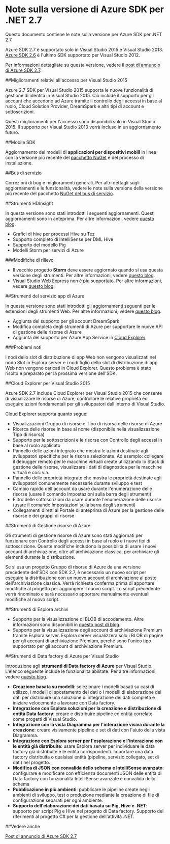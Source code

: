 
<properties 
   pageTitle="Note sulla versione di Azure SDK per .NET 2.7" 
   description="Note sulla versione di Azure SDK per .NET 2.7" 
   services="app-service\web" 
   documentationCenter=".net" 
   authors="Juliako" 
   manager="dwrede" 
   editor=""/>

<tags
   ms.service="app-service"
   ms.devlang="multiple"
   ms.topic="article"
   ms.tgt_pltfrm="na"
   ms.workload="integration" 
   ms.date="08/04/2015"
   ms.author="juliako"/>


# Note sulla versione di Azure SDK per .NET 2.7

Questo documento contiene le note sulla versione per Azure SDK per .NET 2.7.

Azure SDK 2.7 è supportato solo in Visual Studio 2015 e Visual Studio 2013. [Azure SDK 2.6](http://azure.microsoft.com/downloads/) è l'ultimo SDK supportato per Visual Studio 2012.

Per informazioni dettagliate su questa versione, vedere il [post di annuncio di Azure SDK 2.7](https://azure.microsoft.com/blog/2015/07/20/announcing-the-azure-sdk-2-7-for-net/).

##Miglioramenti relativi all'accesso per Visual Studio 2015

Azure 2.7 SDK per Visual Studio 2015 supporta le nuove funzionalità di gestione di identità in Visual Studio 2015. Ciò include il supporto per gli account che accedono ad Azure tramite il controllo degli accessi in base al ruolo, Cloud Solution Provider, DreamSpark e altri tipi di account e sottoscrizioni.

Questi miglioramenti per l'accesso sono disponibili solo in Visual Studio 2015. Il supporto per Visual Studio 2013 verrà incluso in un aggiornamento futuro.


##Mobile SDK

Aggiornamento dei modelli di **applicazioni per dispositivi mobili** in linea con la versione più recente del [pacchetto NuGet](https://www.nuget.org/packages/Microsoft.Azure.Mobile.Server/) e del processo di installazione.

##Bus di servizio 

Correzioni di bug e miglioramenti generali. Per altri dettagli sugli aggiornamenti e le funzionalità, vedere le note sulla versione della versione più recente del pacchetto [NuGet del bus di servizio](http://www.nuget.org/packages/WindowsAzure.ServiceBus/).

##Strumenti HDInsight 

In questa versione sono stati introdotti i seguenti aggiornamenti. Questi aggiornamenti sono in anteprima. Per altre informazioni, vedere [questo blog](http://go.microsoft.com/fwlink/?LinkId=619108).

- Grafici di hive per processi Hive su Tez
- Supporto completo di IntelliSense per DML Hive
- Supporto del modello Pig
- Modelli Storm per servizi di Azure

###Modifiche di rilievo

- Il vecchio progetto **Storm** deve essere aggiornato quando si usa questa versione degli strumenti. Per altre informazioni, vedere [questo blog](http://go.microsoft.com/fwlink/?LinkId=619108).
- Visual Studio Web Express non è più supportato. Per altre informazioni, vedere [questo blog](http://go.microsoft.com/fwlink/?LinkId=619108).

##Strumenti del servizio app di Azure

In questa versione sono stati introdotti gli aggiornamenti seguenti per le estensioni degli strumenti Web. Per altre informazioni, vedere [questo blog](https://azure.microsoft.com/blog/2015/07/20/announcing-the-azure-sdk-2-7-for-net/).

- Aggiunta del supporto per gli account DreamSpark
- Modifica completa degli strumenti di Azure per supportare le nuove API di gestione delle risorse di Azure
- Aggiunta del supporto per Azure App Service in [Cloud Explorer](azure-sdk-dot-net-release-notes-2_7.md#cloud_explorer)

###Problemi noti

I nodi dello slot di distribuzione di app Web non vengono visualizzati nel nodo Slot in Esplora server e i nodi figlio dello slot di distribuzione di app Web non vengono caricati in Cloud Explorer. Questo problema è stato risolto e preparato per la prossima versione dell'SDK.


##<a id="cloud_explorer"></a>Cloud Explorer per Visual Studio 2015

Azure SDK 2.7 include Cloud Explorer per Visual Studio 2015 che consente di visualizzare le risorse di Azure, controllare le relative proprietà ed eseguire azioni fondamentali per gli sviluppatori dall'interno di Visual Studio.

Cloud Explorer supporta quanto segue:

- Visualizzazioni Gruppo di risorse e Tipo di risorsa delle risorse di Azure 
- Ricerca delle risorse in base al nome (disponibile nella visualizzazione Tipo di risorsa)
- Supporto per le sottoscrizioni e le risorse con Controllo degli accessi in base al ruolo applicato 
- Pannello delle azioni integrato che mostra le azioni destinate agli sviluppatori specifiche per le risorse selezionate. Ad esempio: collegare il debugger remoto per le macchine virtuali create utilizzando lo Stack di gestione delle risorse, visualizzare i dati di diagnostica per le macchine virtuali e così via.
- Pannello delle proprietà integrato che mostra le proprietà destinate agli sviluppatori comunemente necessarie durante sviluppo e test 
- Cambio rapido dell'account da usare durante l'enumerazione delle risorse (usare il comando Impostazioni sulla barra degli strumenti) 
- Filtro delle sottoscrizioni da usare durante l'enumerazione delle risorse (usare il comando Impostazioni sulla barra degli strumenti) 
- Collegamenti diretti al Portale di anteprima di Azure per la gestione delle risorse e dei gruppi di risorse 
 
 
##Strumenti di Gestione risorse di Azure 

Gli strumenti di gestione risorse di Azure sono stati aggiornati per funzionare con Controllo degli accessi in base al ruolo e i nuovi tipi di sottoscrizione. Queste modifiche includono la possibilità di usare i nuovi account di archiviazione, oltre all'archiviazione classica, per archiviare gli elementi durante la distribuzione.

Se si usa un progetto Gruppo di risorse di Azure da una versione precedente dell'SDK con SDK 2.7, è necessario un nuovo script per eseguire la distribuzione con un nuovo account di archiviazione al posto dell'archiviazione classica. Verrà richiesta conferma prima di apportare modifiche al progetto per aggiungere il nuovo script. Lo script precedente verrà rinominato e sarà necessario apportare manualmente eventuali modifiche al nuovo script.
 
 
##Strumenti di Esplora archivi 

- Supporto per la visualizzazione di BLOB di accodamento. Altre informazioni sono disponibili in [questo post di blog](http://blogs.msdn.com/b/windowsazurestorage/archive/2015/04/13/introducing-azure-storage-append-blob.aspx). 
- Supporto per la visualizzazione degli account di archiviazione Premium tramite Esplora server. Esplora server visualizzerà solo i BLOB di pagine per gli account di archiviazione Premium, perché sono l'unico tipo supportato per gli account di archiviazione Premium.

##Strumenti di Data factory di Azure per Visual Studio 

Introduzione agli **strumenti di Data factory di Azure** per Visual Studio. L'elenco seguente include le funzionalità abilitate. Per altre informazioni, vedere [questo blog](http://go.microsoft.com/fwlink/?LinkId=617530).

- **Creazione basata su modelli**: selezionare i modelli basati su casi di utilizzo, i modelli di spostamento dei dati o i modelli di elaborazione dei dati per distribuire una soluzione di integrazione dei dati completa e iniziare velocemente a lavorare con Data factory. 
- **Integrazione con Esplora soluzioni per la creazione e distribuzione di entità Data factory**: creare e distribuire pipeline ed entità correlate come progetti di Visual Studio. 
- **Integrazione con la vista Diagramma per l'interazione visiva durante la creazione**: creare visivamente pipeline e set di dati con l'aiuto della vista Diagramma. 
- **Integrazione con Esplora server per l'esplorazione e l'interazione con le entità già distribuite**: usare Esplora server per individuare le data factory già distribuite e le entità corrispondenti. Importare una data factory distribuita o qualsiasi entità (pipeline, servizio collegato, set di dati) nel progetto. 
- **Modifica di JSON con convalida dello schema e IntelliSense avanzato**: configurare e modificare con efficienza documenti JSON delle entità di Data factory con funzionalità IntelliSense avanzate e convalida dello schema 
- **Pubblicazione in più ambienti**: pubblicare le pipeline create negli ambienti di sviluppo, test o produzione mediante la creazione di file di configurazione separati per ogni ambiente.
- **Supporto dell'elaborazione dei dati basata su Pig, Hive e .NET**: supporto per script Pig e Hive nel progetto di Data factory. Supporto dei riferimenti al progetto C# per la gestione dell'attività .NET.

##Vedere anche

[Post di annuncio di Azure SDK 2.7](https://azure.microsoft.com/blog/2015/07/20/announcing-the-azure-sdk-2-7-for-net/)

<!---HONumber=August15_HO6-->